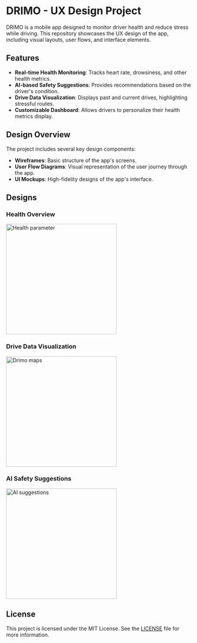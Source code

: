 # DRIMO - UX Design Project

DRIMO is a mobile app designed to monitor driver health and reduce stress while driving. This repository showcases the UX design of the app, including visual layouts, user flows, and interface elements.

## Features

- **Real-time Health Monitoring**: Tracks heart rate, drowsiness, and other health metrics.
- **AI-based Safety Suggestions**: Provides recommendations based on the driver's condition.
- **Drive Data Visualization**: Displays past and current drives, highlighting stressful routes.
- **Customizable Dashboard**: Allows drivers to personalize their health metrics display.

## Design Overview

The project includes several key design components:

- **Wireframes**: Basic structure of the app's screens.
- **User Flow Diagrams**: Visual representation of the user journey through the app.
- **UI Mockups**: High-fidelity designs of the app's interface.

## Designs

### Health Overview
<img src="https://github.com/user-attachments/assets/b341cc91-f645-463e-87fc-281243a9ae30" alt="Health parameter" width="300"/>

### Drive Data Visualization
<img src="https://github.com/user-attachments/assets/243d5d7b-2642-4e79-a14f-c9f8ceb41357" alt="Drimo maps" width="300"/>

### AI Safety Suggestions
<img src="https://github.com/user-attachments/assets/571c9063-e974-40cd-aca1-b4b8bff95b7a" alt="AI suggestions" width="300"/>

## License

This project is licensed under the MIT License. See the [LICENSE](LICENSE) file for more information.
